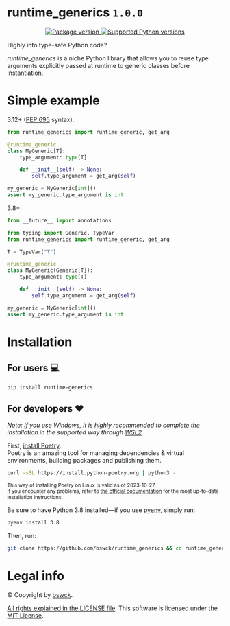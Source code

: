 # runtime_generics `1.0.0`
<p align="center">
<a href="https://pypi.org/project/runtime_generics" target="_blank">
    <img src="https://img.shields.io/pypi/v/runtime_generics?color=%2334D058&label=PyPI Package" alt="Package version">
</a>
<a href="https://pypi.org/project/runtime_generics" target="_blank">
    <img src="https://img.shields.io/pypi/pyversions/runtime_generics.svg?label=Python" alt="Supported Python versions">
</a>
</p>

Highly into type-safe Python code?

_runtime_generics_ is a niche Python library that allows you to reuse type arguments explicitly passed at runtime
to generic classes before instantiation.

# Simple example
3.12+ ([PEP 695](https://peps.python.org/pep-0695) syntax):
```python
from runtime_generics import runtime_generic, get_arg

@runtime_generic
class MyGeneric[T]:
    type_argument: type[T]

    def __init__(self) -> None:
        self.type_argument = get_arg(self)

my_generic = MyGeneric[int]()
assert my_generic.type_argument is int
```

3.8+:

```python
from __future__ import annotations

from typing import Generic, TypeVar
from runtime_generics import runtime_generic, get_arg

T = TypeVar("T")

@runtime_generic
class MyGeneric(Generic[T]):
    type_argument: type[T]

    def __init__(self) -> None:
        self.type_argument = get_arg(self)

my_generic = MyGeneric[int]()
assert my_generic.type_argument is int
```

# Installation

## For users 💻
```bash
pip install runtime-generics
```

## For developers ❤️
_Note: If you use Windows, it is highly recommended to complete the installation in the supported way through [WSL2](https://learn.microsoft.com/en-us/windows/wsl/install)._

First, [install Poetry](https://python-poetry.org/docs/#installation).<br/>
Poetry is an amazing tool for managing dependencies & virtual environments, building packages and publishing them.

```bash
curl -sSL https://install.python-poetry.org | python3 -
```
<sub>This way of installing Poetry on Linux is valid as of 2023-10-27.<br/> If you encounter any problems, refer to [the official documentation](https://python-poetry.org/docs/#installation) for the most up-to-date installation instructions.</sub>

Be sure to have Python 3.8 installed—if you use [pyenv](https://github.com/pyenv/pyenv#readme), simply run:
```bash
pyenv install 3.8
```

Then, run:
```bash
git clone https://github.com/bswck/runtime_generics && cd runtime_generics && ./install && poetry shell
```

# Legal info
© Copyright by [bswck](https://github.com/bswck).

[All rights explained in the LICENSE file](/LICENSE).
This software is licensed under the [MIT License](https://opensource.org/licenses/MIT).
